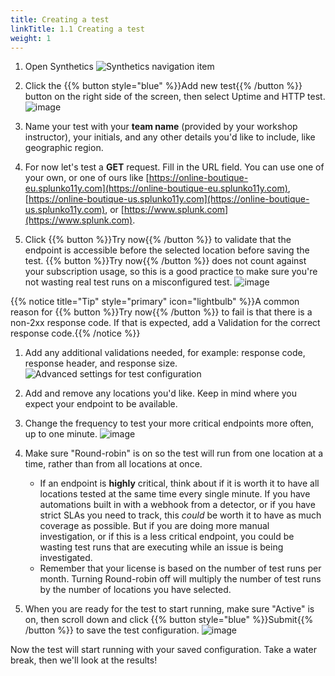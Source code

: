 ```yaml
---
title: Creating a test
linkTitle: 1.1 Creating a test
weight: 1
---
```


1. Open Synthetics
![Synthetics navigation item](../../_img/nav-synthetics.png)

1. Click the {{% button style="blue" %}}Add new test{{% /button %}} button on the right side of the screen, then select Uptime and HTTP test.
![image](../../_img/create-uptime.png)

1. Name your test with your **team name** (provided by your workshop instructor), your initials, and any other details you'd like to include, like geographic region.

1. For now let's test a **GET** request. Fill in the URL field. You can use one of your own, or one of ours like [https://online-boutique-eu.splunko11y.com](https://online-boutique-eu.splunko11y.com), [https://online-boutique-us.splunko11y.com](https://online-boutique-us.splunko11y.com), or [https://www.splunk.com](https://www.splunk.com).

1. Click {{% button %}}Try now{{% /button %}} to validate that the endpoint is accessible before the selected location before saving the test. {{% button %}}Try now{{% /button %}} does not count against your subscription usage, so this is a good practice to make sure you're not wasting real test runs on a misconfigured test.
![image](../../_img/try-now.png)

{{% notice title="Tip" style="primary"  icon="lightbulb" %}}A common reason for {{% button %}}Try now{{% /button %}} to fail is that there is a non-2xx response code. If that is expected, add a Validation for the correct response code.{{% /notice %}}

1. Add any additional validations needed, for example: response code, response header, and response size.
![Advanced settings for test configuration](../../_img/uptime-security.png)

1. Add and remove any locations you'd like. Keep in mind where you expect your endpoint to be available.

1. Change the frequency to test your more critical endpoints more often, up to one minute.
![image](../../_img/uptime-config.png)

1. Make sure "Round-robin" is on so the test will run from one location at a time, rather than from all locations at once.
   - If an endpoint is **highly** critical, think about if it is worth it to have all locations tested at the same time every single minute. If you have automations built in with a webhook from a detector, or if you have strict SLAs you need to track, this *could* be worth it to have as much coverage as possible. But if you are doing more manual investigation, or if this is a less critical endpoint, you could be wasting test runs that are executing while an issue is being investigated.
   - Remember that your license is based on the number of test runs per month. Turning Round-robin off will multiply the number of test runs by the number of locations you have selected.

1. When you are ready for the test to start running, make sure "Active" is on, then scroll down and click {{% button style="blue" %}}Submit{{% /button %}} to save the test configuration.
![image](../../_img/submit.png)

Now the test will start running with your saved configuration. Take a water break, then we'll look at the results!
